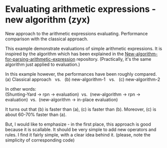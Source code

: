 # Evaluating arithmetic expressions - new algorithm (zyx)
New approach to the arithmetic expressions evaluating. Performance comparison with the classical approach.

This example demonstrate evaluations of simple arithmetic expressions. It is inspired by the algorithm which has been explained in the <a href="https://github.com/sasamil/New-algorithm-for-parsing-arithmetic-expression">New-algorithm-for-parsing-arithmetic-expression</a> repository. (Practically, it's the same algorithm just applied to evaluation.)

In this example however, the performances have been roughly compared.<br>(a) Classical approach&nbsp;&nbsp;&nbsp;vs.&nbsp;&nbsp;&nbsp;(b) new-algorithm-1&nbsp;&nbsp;&nbsp;vs.&nbsp;&nbsp;&nbsp;(c) new-algorithm-2

In other words:<br>(Shunting-Yard -> rpn -> evaluation)&nbsp;&nbsp;vs.&nbsp;&nbsp;(new-algorithm -> rpn -> evaluation)&nbsp;&nbsp;vs.&nbsp;&nbsp;(new-algorithm -> in-place evaluation)

It turns out that (b) is faster than (a), (c) is faster than (b). Moreover, (c) is about 60-70% faster than (a).

But, I would like to emphasize - in the first place, this approach is good because it is scallable. It should be very simple to add new operators and rules. I find it fairly simple, with a clear idea behind it. (please, note the simplicity of corresponding code)
